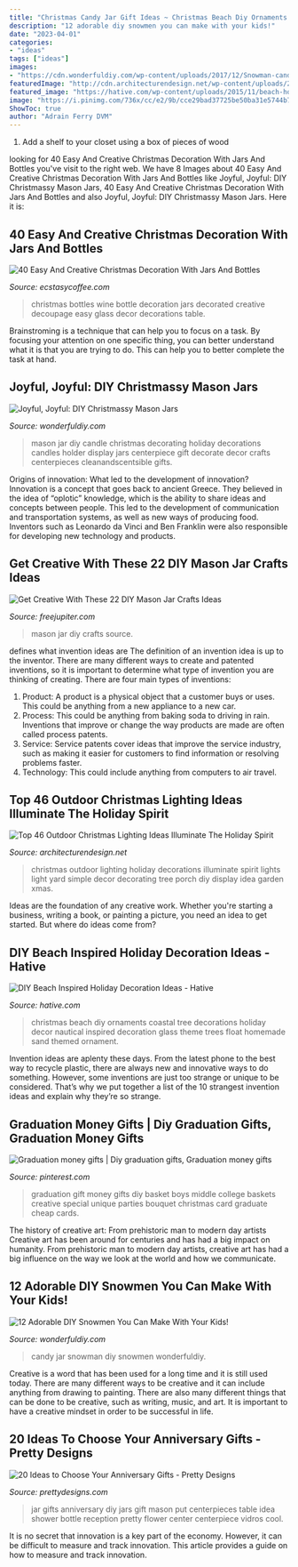 ```yaml
---
title: "Christmas Candy Jar Gift Ideas ~ Christmas Beach Diy Ornaments Coastal Tree Decorations Holiday Decor Nautical Inspired Decoration Glass Theme Trees Float Homemade Sand Themed Ornament"
description: "12 adorable diy snowmen you can make with your kids!"
date: "2023-04-01"
categories:
- "ideas"
tags: ["ideas"]
images:
- "https://cdn.wonderfuldiy.com/wp-content/uploads/2017/12/Snowman-candy-jar-.jpeg"
featuredImage: "http://cdn.architecturendesign.net/wp-content/uploads/2014/11/Outdoor-Christmas-Lighting-Decorations-14.jpg"
featured_image: "https://hative.com/wp-content/uploads/2015/11/beach-holiday-decorations/7-diy-beach-inspired-holiday-decoration-ideas.jpg"
image: "https://i.pinimg.com/736x/cc/e2/9b/cce29bad37725be50ba31e5744b7dfd0--graduation-diy-graduation-parties.jpg"
ShowToc: true
author: "Adrain Ferry DVM"
---
```



1. Add a shelf to your closet using a box of pieces of wood 

	

		
looking for 40 Easy And Creative Christmas Decoration With Jars And Bottles you've visit to the right web. We have 8 Images about 40 Easy And Creative Christmas Decoration With Jars And Bottles like Joyful, Joyful: DIY Christmassy Mason Jars, 40 Easy And Creative Christmas Decoration With Jars And Bottles and also Joyful, Joyful: DIY Christmassy Mason Jars. Here it is:
		
    
## 40 Easy And Creative Christmas Decoration With Jars And Bottles

<img loading=lazy src="https://i2.wp.com/www.ecstasycoffee.com/wp-content/uploads/2016/10/Christmas-Decorated-Wine-Bottle.jpg?resize=564%2C1002&amp;ssl=1" onerror="this.onerror=null;this.src='https://tse2.mm.bing.net/th?id=OIP.MlhTAbI0wu1vs01nwamR9wHaNK&amp;pid=15.1';" alt="40 Easy And Creative Christmas Decoration With Jars And Bottles">

_Source: ecstasycoffee.com_

>christmas bottles wine bottle decoration jars decorated creative decoupage easy glass decor decorations table. 

	

Brainstroming is a technique that can help you to focus on a task. By focusing your attention on one specific thing, you can better understand what it is that you are trying to do. This can help you to better complete the task at hand.

    
## Joyful, Joyful: DIY Christmassy Mason Jars

<img loading=lazy src="http://cdn.wonderfuldiy.com/wp-content/uploads/2017/12/Mason-jar-centerpiece-candles.jpeg" onerror="this.onerror=null;this.src='https://tse1.mm.bing.net/th?id=OIP.M87dfbZOxGSsGMXSRHxGFwHaLG&amp;pid=15.1';" alt="Joyful, Joyful: DIY Christmassy Mason Jars">

_Source: wonderfuldiy.com_

>mason jar diy candle christmas decorating holiday decorations candles holder display jars centerpiece gift decorate decor crafts centerpieces cleanandscentsible gifts. 

	

Origins of innovation: What led to the development of innovation?
Innovation is a concept that goes back to ancient Greece. They believed in the idea of “oplotic” knowledge, which is the ability to share ideas and concepts between people. This led to the development of communication and transportation systems, as well as new ways of producing food. Inventors such as Leonardo da Vinci and Ben Franklin were also responsible for developing new technology and products.

    
## Get Creative With These 22 DIY Mason Jar Crafts Ideas

<img loading=lazy src="http://www.freejupiter.com/wp-content/uploads/2017/11/DIY-Mason-Jar-Crafts-Ideas14.jpg" onerror="this.onerror=null;this.src='https://tse1.mm.bing.net/th?id=OIP.CkISqvPauE8p2fU-Q-hMdgHaNQ&amp;pid=15.1';" alt="Get Creative With These 22 DIY Mason Jar Crafts Ideas">

_Source: freejupiter.com_

>mason jar diy crafts source. 

	

defines what invention ideas are
The definition of an invention idea is up to the inventor. 
There are many different ways to create and patented inventions, so it is important to determine what type of invention you are thinking of creating. There are four main types of inventions: 
1) Product: A product is a physical object that a customer buys or uses. This could be anything from a new appliance to a new car. 
2) Process: This could be anything from baking soda to driving in rain. Inventions that improve or change the way products are made are often called process patents. 
3) Service: Service patents cover ideas that improve the service industry, such as making it easier for customers to find information or resolving problems faster. 
4) Technology: This could include anything from computers to air travel.

    
## Top 46 Outdoor Christmas Lighting Ideas Illuminate The Holiday Spirit

<img loading=lazy src="http://cdn.architecturendesign.net/wp-content/uploads/2014/11/Outdoor-Christmas-Lighting-Decorations-14.jpg" onerror="this.onerror=null;this.src='https://tse2.mm.bing.net/th?id=OIP.m8LJ5xbYm6QUYCBUj9v2qwHaLG&amp;pid=15.1';" alt="Top 46 Outdoor Christmas Lighting Ideas Illuminate The Holiday Spirit">

_Source: architecturendesign.net_

>christmas outdoor lighting holiday decorations illuminate spirit lights light yard simple decor decorating tree porch diy display idea garden xmas. 

	

Ideas are the foundation of any creative work. Whether you're starting a business, writing a book, or painting a picture, you need an idea to get started. But where do ideas come from?

    
## DIY Beach Inspired Holiday Decoration Ideas - Hative

<img loading=lazy src="https://hative.com/wp-content/uploads/2015/11/beach-holiday-decorations/7-diy-beach-inspired-holiday-decoration-ideas.jpg" onerror="this.onerror=null;this.src='https://tse1.mm.bing.net/th?id=OIP.aPa0grScN2tcpQIF1mXuwgHaKo&amp;pid=15.1';" alt="DIY Beach Inspired Holiday Decoration Ideas - Hative">

_Source: hative.com_

>christmas beach diy ornaments coastal tree decorations holiday decor nautical inspired decoration glass theme trees float homemade sand themed ornament. 

	

Invention ideas are aplenty these days. From the latest phone to the best way to recycle plastic, there are always new and innovative ways to do something. However, some inventions are just too strange or unique to be considered. That’s why we put together a list of the 10 strangest invention ideas and explain why they’re so strange.

    
## Graduation Money Gifts | Diy Graduation Gifts, Graduation Money Gifts

<img loading=lazy src="https://i.pinimg.com/736x/cc/e2/9b/cce29bad37725be50ba31e5744b7dfd0--graduation-diy-graduation-parties.jpg" onerror="this.onerror=null;this.src='https://tse2.mm.bing.net/th?id=OIP.YfazLLdZMjImpxMp8UgkigHaJ3&amp;pid=15.1';" alt="Graduation money gifts | Diy graduation gifts, Graduation money gifts">

_Source: pinterest.com_

>graduation gift money gifts diy basket boys middle college baskets creative special unique parties bouquet christmas card graduate cheap cards. 

	

The history of creative art: From prehistoric man to modern day artists
Creative art has been around for centuries and has had a big impact on humanity. From prehistoric man to modern day artists, creative art has had a big influence on the way we look at the world and how we communicate.

    
## 12 Adorable DIY Snowmen You Can Make With Your Kids!

<img loading=lazy src="https://cdn.wonderfuldiy.com/wp-content/uploads/2017/12/Snowman-candy-jar-.jpeg" onerror="this.onerror=null;this.src='https://tse2.mm.bing.net/th?id=OIP.oTiJ5BcRnXQURgjASawlCwHaLH&amp;pid=15.1';" alt="12 Adorable DIY Snowmen You Can Make With Your Kids!">

_Source: wonderfuldiy.com_

>candy jar snowman diy snowmen wonderfuldiy. 

	

Creative is a word that has been used for a long time and it is still used today. There are many different ways to be creative and it can include anything from drawing to painting. There are also many different things that can be done to be creative, such as writing, music, and art. It is important to have a creative mindset in order to be successful in life.

    
## 20 Ideas To Choose Your Anniversary Gifts - Pretty Designs

<img loading=lazy src="http://www.prettydesigns.com/wp-content/uploads/2015/06/Photo-Jar.jpg" onerror="this.onerror=null;this.src='https://tse3.mm.bing.net/th?id=OIP.QQvCbkCHR0Fo-0nNr9YVBAHaLH&amp;pid=15.1';" alt="20 Ideas to Choose Your Anniversary Gifts - Pretty Designs">

_Source: prettydesigns.com_

>jar gifts anniversary diy jars gift mason put centerpieces table idea shower bottle reception pretty flower center centerpiece vidros cool. 

	

It is no secret that innovation is a key part of the economy. However, it can be difficult to measure and track innovation. This article provides a guide on how to measure and track innovation.

